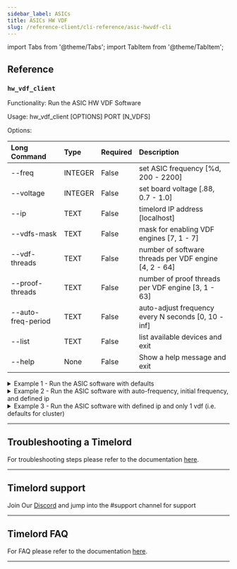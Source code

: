 ```yaml
---
sidebar_label: ASICs
title: ASICs HW VDF
slug: /reference-client/cli-reference/asic-hwvdf-cli
---
```


import Tabs from '@theme/Tabs';
import TabItem from '@theme/TabItem';

## Reference

### `hw_vdf_client`

Functionality: Run the ASIC HW VDF Software

Usage: hw_vdf_client [OPTIONS] PORT [N_VDFS]

Options:

| Long Command       | Type    | Required | Description                                           |
| :----------------- | :------ | :------- | :---------------------------------------------------- |
| --freq             | INTEGER | False    | set ASIC frequency [%d, 200 - 2200]                   |
| --voltage          | INTEGER | False    | set board voltage [.88, 0.7 - 1.0]                    |
| --ip               | TEXT    | False    | timelord IP address [localhost]                       |
| --vdfs-mask        | TEXT    | False    | mask for enabling VDF engines [7, 1 - 7]              |
| --vdf-threads      | TEXT    | False    | number of software threads per VDF engine [4, 2 - 64] |
| --proof-threads    | TEXT    | False    | number of proof threads per VDF engine [3, 1 - 63]    |
| --auto-freq-period | TEXT    | False    | auto-adjust frequency every N seconds [0, 10 - inf]   |
| --list             | TEXT    | False    | list available devices and exit                       |
| --help             | None    | False    | Show a help message and exit                          |

<details>
<summary>Example 1 - Run the ASIC software with defaults</summary>

```bash
hw_vdf_client 8000 3
```

Response:

```
2024-04-12T10:32:05.898 Setting frequency to 1100.000000 MHz
2024-04-12T10:32:06.016 Frequency is 1100.000000 MHz
2024-04-12T10:32:06.020 Board voltage is 0.875 V
2024-04-12T10:32:06.020 Setting voltage to 0.880 V
2024-04-12T10:32:06.021 Board voltage is now 0.875 V
2024-04-12T10:32:06.032 Board current is 0.698 A
2024-04-12T10:32:06.043 Board power is 0.610 W
2024-04-12T10:32:06.049 Connecting to 127.0.0.1:8000
2024-04-12T10:32:06.049 VDF 0: Connected to timelord, waiting for challenge
```

</details>

<details>
<summary>Example 2 - Run the ASIC software with auto-frequency, initial frequency, and defined ip</summary>

```bash
hw_vdf_client --freq 1500 --auto-freq-period 60 --ip 192.168.0.122 8000 3
```

Response:

```
2024-04-12T10:32:05.898 Setting frequency to 1500.000000 MHz
2024-04-12T10:32:06.016 Frequency is 1500.000000 MHz
2024-04-12T10:32:06.020 Board voltage is 0.875 V
2024-04-12T10:32:06.020 Setting voltage to 0.880 V
2024-04-12T10:32:06.021 Board voltage is now 0.875 V
2024-04-12T10:32:06.032 Board current is 0.698 A
2024-04-12T10:32:06.043 Board power is 0.610 W
2024-04-12T10:32:06.049 Connecting to 192.168.0.122:8000
2024-04-12T10:32:06.049 VDF 0: Connected to timelord, waiting for challenge
```

</details>

<details>
<summary>Example 3 - Run the ASIC software with defined ip and only 1 vdf (i.e. defaults for cluster)</summary>

```bash
hw_vdf_client --ip 192.168.0.122 8000 1
```

Response:

```
2024-04-12T10:32:05.898 Setting frequency to 1100.000000 MHz
2024-04-12T10:32:06.016 Frequency is 1100.000000 MHz
2024-04-12T10:32:06.020 Board voltage is 0.875 V
2024-04-12T10:32:06.020 Setting voltage to 0.880 V
2024-04-12T10:32:06.021 Board voltage is now 0.875 V
2024-04-12T10:32:06.032 Board current is 0.698 A
2024-04-12T10:32:06.043 Board power is 0.610 W
2024-04-12T10:32:06.049 Connecting to 192.168.0.122:8000
2024-04-12T10:32:06.049 VDF 0: Connected to timelord, waiting for challenge
```

</details>

---

## Troubleshooting a Timelord

For troubleshooting steps please refer to the documentation [here](/reference-client/troubleshooting/timelords).

---

## Timelord support

Join Our [Discord](https://discord.gg/chia) and jump into the #support channel for support

---

## Timelord FAQ

For FAQ please refer to the documentation [here](/reference-client/install-and-setup/timelord-install#timelord-faq).

---
